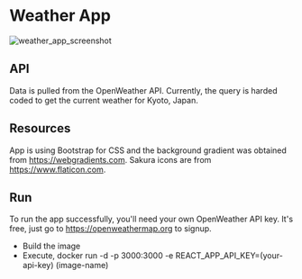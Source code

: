 # Weather App

![weather_app_screenshot](https://user-images.githubusercontent.com/24871480/130389162-5ae679bc-ee6d-425a-b928-6bacbd7ed3fb.png)

## API
Data is pulled from the OpenWeather API. Currently, the query is harded coded to get the current weather for Kyoto, Japan.

## Resources
App is using Bootstrap for CSS and the background gradient was obtained from https://webgradients.com. Sakura icons are from https://www.flaticon.com.

## Run
To run the app successfully, you'll need your own OpenWeather API key. It's free, just go to https://openweathermap.org to signup.

- Build the image
- Execute, docker run -d -p 3000:3000 -e REACT_APP_API_KEY=(your-api-key) (image-name)

